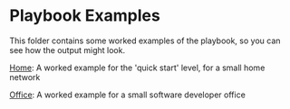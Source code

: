 # Playbook Examples

This folder contains some worked examples of the playbook, so you can see how the output might look. 

[Home](Home.md): A worked example for the 'quick start' level, for a small home network

[Office](Office.md): A worked example for a small software developer office



